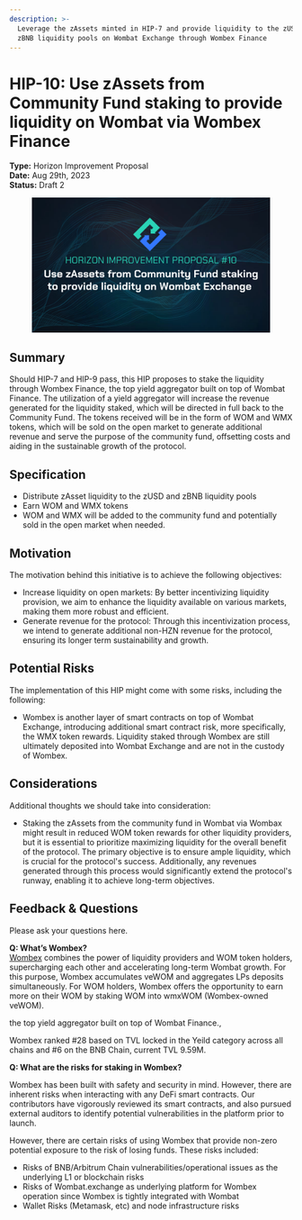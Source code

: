 ```yaml
---
description: >-
  Leverage the zAssets minted in HIP-7 and provide liquidity to the zUSD and
  zBNB liquidity pools on Wombat Exchange through Wombex Finance
---
```


# HIP-10: Use zAssets from Community Fund staking to provide liquidity on Wombat via Wombex Finance

**Type:** Horizon Improvement Proposal \
**Date:** Aug 29th, 2023\
**Status:** Draft 2

<figure><img src="../../../.gitbook/assets/4.png" alt=""><figcaption></figcaption></figure>

## Summary

Should HIP-7 and HIP-9 pass, this HIP proposes to stake the liquidity through Wombex Finance, the top yield aggregator built on top of Wombat Finance. The utilization of a yield aggregator will increase the revenue generated for the liquidity staked, which will be directed in full back to the Community Fund. The tokens received will be in the form of WOM and WMX tokens, which will be sold on the open market to generate additional revenue and serve the purpose of the community fund, offsetting costs and aiding in the sustainable growth of the protocol.

## Specification

* Distribute zAsset liquidity to the zUSD and zBNB liquidity pools&#x20;
* Earn WOM and WMX tokens
* WOM and WMX will be added to the community fund and potentially sold in the open market when needed.

## Motivation

The motivation behind this initiative is to achieve the following objectives:

* Increase liquidity on open markets: By better incentivizing liquidity provision, we aim to enhance the liquidity available on various markets, making them more robust and efficient.
* Generate revenue for the protocol: Through this incentivization process, we intend to generate additional non-HZN revenue for the protocol, ensuring its longer term sustainability and growth.

## Potential Risks

The implementation of this HIP might come with some risks, including the following:

* Wombex is another layer of smart contracts on top of Wombat Exchange, introducing additional smart contract risk, more specifically, the WMX token rewards. Liquidity staked through Wombex are still ultimately deposited into Wombat Exchange and are not in the custody of Wombex.

## Considerations

Additional thoughts we should take into consideration:

* Staking the zAssets from the community fund in Wombat via Wombax might result in reduced WOM token rewards for other liquidity providers, but it is essential to prioritize maximizing liquidity for the overall benefit of the protocol. The primary objective is to ensure ample liquidity, which is crucial for the protocol's success. Additionally, any revenues generated through this process would significantly extend the protocol's runway, enabling it to achieve long-term objectives.

## Feedback & Questions

Please ask your questions here.

**Q: What’s Wombex?**\
[Wombex](http://wombex.exchange) combines the power of liquidity providers and WOM token holders, supercharging each other and accelerating long-term Wombat growth. For this purpose, Wombex accumulates veWOM and aggregates LPs deposits simultaneously. For WOM holders, Wombex offers the opportunity to earn more on their WOM by staking WOM into wmxWOM (Wombex-owned veWOM).

the top yield aggregator built on top of Wombat Finance.,&#x20;

Wombex ranked #28 based on TVL locked in the Yeild category across all chains and #6 on the BNB Chain, current TVL 9.59M.



**Q: What are the risks for staking in Wombex?**

Wombex has been built with safety and security in mind. However, there are inherent risks when interacting with any DeFi smart contracts. Our contributors have vigorously reviewed its smart contracts, and also pursued external auditors to identify potential vulnerabilities in the platform prior to launch.

However, there are certain risks of using Wombex that provide non-zero potential exposure to the risk of losing funds. These risks included:

* Risks of BNB/Arbitrum Chain vulnerabilities/operational issues as the underlying L1 or blockchain risks
* Risks of Wombat.exchange as underlying platform for Wombex operation since Wombex is tightly integrated with Wombat
* Wallet Risks (Metamask, etc) and node infrastructure risks
